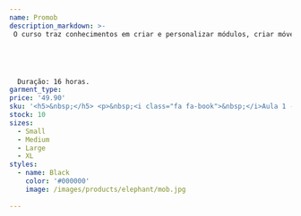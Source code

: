 ```yaml
---
name: Promob
description_markdown: >-
 O curso traz conhecimentos em criar e personalizar módulos, criar móveis utilizando assistente, criar plano de corte, renderizar e configurar a iluminação, criar detalhamento e orçamento, criar escadas e muitos mais.





  Duração: 16 horas.
garment_type:
price: '49.90'
sku: '<h5>&nbsp;</h5> <p>&nbsp;<i class="fa fa-book">&nbsp;</i>Aula 1 - Introdução</p> <p>&nbsp;<i class="fa fa-book">&nbsp;</i>Aula 2 - Configurações do Promob</p> <p>&nbsp;<i class="fa fa-book">&nbsp;</i>Aula 3 - Configurando as Fitas de Borda </p> <p>&nbsp;<i class="fa fa-book">&nbsp;</i>Aula 4 - Salvando o Projeto</p> <p>&nbsp;<i class="fa fa-book">&nbsp;</i>Aula 5 - Construindo Paredes</p> <p>&nbsp;<i class="fa fa-book">&nbsp;</i>Aula 6 - Editor de Paredes</p> <p>&nbsp;<i class="fa fa-book">&nbsp;</i>Aula 7 - Exibir Módulos</p> <p>&nbsp;<i class="fa fa-book">&nbsp;</i>Aula 8 - Inserir Materiais</p> <p>&nbsp;<i class="fa fa-book">&nbsp;</i>Aula 9 - Configurar Módulos</p> <p>&nbsp;<i class="fa fa-book">&nbsp;</i>Aula 10 - Inserir Objetos no Módulo</p> <p>&nbsp;<i class="fa fa-book">&nbsp;</i>Aula 11 - Tamponamento</p> <p>&nbsp;<i class="fa fa-book">&nbsp;</i>Aula 12 - Editar Regiões</p> <p>&nbsp;<i class="fa fa-book">&nbsp;</i>Aula 13 - Construir Teto</p> <p>&nbsp;<i class="fa fa-book">&nbsp;</i>Aula 14 - Criar Rodapé</p> <p>&nbsp;<i class="fa fa-book">&nbsp;</i>Aula 15 - Imprimindo Projetos</p> <p>&nbsp;<i class="fa fa-book">&nbsp;</i>Aula 16 - Construir Texto 3D</p> <p>&nbsp;<i class="fa fa-book">&nbsp;</i>Aula 17 - Renderização - Parte I</p> <p>&nbsp;<i class="fa fa-book">&nbsp;</i>Aula 18 - Renderização - Parte II</p> <p>&nbsp;<i class="fa fa-book">&nbsp;</i>Aula 19 - Iluminação - Parte I</p> <p>&nbsp;<i class="fa fa-book">&nbsp;</i>Aula 20 - Iluminação - Parte II</p> <p>&nbsp;<i class="fa fa-book">&nbsp;</i>Aula 21 - Detalhamento - Parte I</p> <p>&nbsp;<i class="fa fa-book">&nbsp;</i>Aula 22 - Detalhamento - Parte II</p> <p>&nbsp;<i class="fa fa-book">&nbsp;</i>Aula 23 - PLano de Corte - Parte I</p> <p>&nbsp;<i class="fa fa-book">&nbsp;</i>Aula 24 - Plano de Corte - Parte II</p> <p>&nbsp;<i class="fa fa-book">&nbsp;</i>Aula 25 - Orçamento - Parte I</p> <p>&nbsp;<i class="fa fa-book">&nbsp;</i>Aula 26 - Orçamento - Parte II</p> <p>&nbsp;<i class="fa fa-book">&nbsp;</i>Aula 27 - Orçamento - Parte III</p> <p>&nbsp;<i class="fa fa-book">&nbsp;</i>Aula 28 - Importar Planta Baixa no Autocad</p> <p>&nbsp;<i class="fa fa-book">&nbsp;</i>Aula 29 - Utilizando Imagem como Referência</p> <p>&nbsp;<i class="fa fa-book">&nbsp;</i>Aula 30 - Construir Armário</p> <p>&nbsp;<i class="fa fa-book">&nbsp;</i>Aula 31 - Construir Escadas - Parte I</p> <p>&nbsp;<i class="fa fa-book">&nbsp;</i>Aula 32 - Construir Escadas - Parte II</p>'
stock: 10
sizes:
  - Small
  - Medium
  - Large
  - XL
styles:
  - name: Black
    color: '#000000'
    image: /images/products/elephant/mob.jpg
  
---
```

